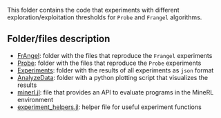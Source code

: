This folder contains the code that experiments with different exploration/exploitation thresholds for `Probe` and `Frangel` algorithms.

## Folder/files description
- [FrAngel](https://github.com/Herb-AI/HerbSearch.jl/blob/exploration-vs-exploitation-in-frangel-and-probe/src/minecraft/frangel): folder with the files that reproduce the `Frangel` experiments
- [Probe](https://github.com/Herb-AI/HerbSearch.jl/blob/exploration-vs-exploitation-in-frangel-and-probe/src/minecraft/probe): folder with the files that reproduce the `Probe` experiments
- [Experiments](https://github.com/Herb-AI/HerbSearch.jl/tree/exploration-vs-exploitation-in-frangel-and-probe/src/minecraft/experiments): folder with the results of all experiments as `json` format
- [AnalyzeData](https://github.com/Herb-AI/HerbSearch.jl/tree/exploration-vs-exploitation-in-frangel-and-probe/src/minecraft/analyze_data): folder with a python plotting script that visualizes the results
- [minerl.jl](https://github.com/Herb-AI/HerbSearch.jl/blob/exploration-vs-exploitation-in-frangel-and-probe/src/minecraft/minerl.jl): file that provides an API to evaluate programs in the MineRL environment
- [experiment_helpers.jl](https://github.com/Herb-AI/HerbSearch.jl/blob/exploration-vs-exploitation-in-frangel-and-probe/src/minecraft/experiment_helpers.jl): helper file for useful experiment functions
